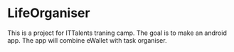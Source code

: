 # LifeOrganiser

This is a project for ITTalents traning camp. The goal is to make an android app. The app will combine eWallet with task organiser.
